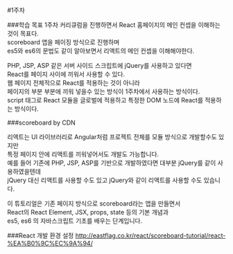 #1주차

###학습 목표
1주차 커리큐럼을 진행하면서 React 홈페이지의 메인 컨셉을 이해하는 것이 목표다.  
scoreboard 앱을 페이징 방식으로 진행하며  
es5와 es6의 문법도 같이 알아보면서 리액트의 메인 컨셉을 이해해야한다.

PHP, JSP, ASP 같은 서버 사이드 스크립트에 jQuery를 사용하고 있다면  
React를 페이지 사이에 끼워서 사용할 수 있다.  
웹 페이지 전체적으로 React를 적용하는 것이 아니라  
페이지의 부분 부분에 끼워 넣을수 있는 방식이 1주차에서 사용하는 방식이다.  
script 태그로 React 모듈을 글로벌에 적용하고 특정한 DOM 노드에 React를 적용하는 방식이다.  

###scoreboard by CDN

리액트는 UI 라이브러리로 Angular처럼 프로젝트 전체를 모듈 방식으로 개발할수도 있지만  
특정 페이지 안에 리액트를 끼워넣어서도 개발도 가능합니다.  
예를 들어 기존에 PHP, JSP, ASP를 기반으로 개발하였다면 대부분 jQuery를 같이 사용하였을텐데  
jQuery 대신 리액트를 사용할 수도 있고 jQuery와 같이 리액트를 사용할 수도 있습니다.

이 튜토리얼은 기존 페이지 방식으로 scoreboard라는 앱을 만들면서  
React의 React Element, JSX, props, state 등의 기본 개념과  
es5, es6 의 자바스크립트 기초를 배우는 단계입니다.  

###React 개발 환경 설정
http://eastflag.co.kr/react/scoreboard-tutorial/react-%EA%B0%9C%EC%9A%94/

